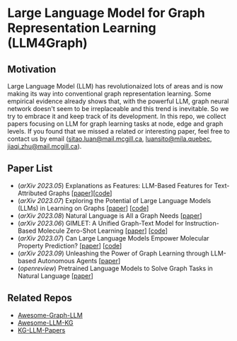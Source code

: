 # Large Language Model for Graph Representation Learning (LLM4Graph)

## Motivation
Large Language Model (LLM) has revolutionaized lots of areas and is now making its way into conventional graph representation learning. Some empirical evidence already shows that, with the powerful LLM, graph neural network doesn't seem to be irreplaceable and this trend is inevitable. So we try to embrace it and keep track of its development. In this repo, we collect papers focusing on LLM for graph learning tasks at node, edge and graph levels. If you found that we missed a related or interesting paper, feel free to contact us by email (sitao.luan@mail.mcgill.ca, luansito@mila.quebec, jiaqi.zhu@mail.mcgill.ca).

## Paper List

- (*arXiv 2023.05*) Explanations as Features: LLM-Based Features for Text-Attributed Graphs [[paper](https://arxiv.org/abs/2305.19523)][[code](https://github.com/XiaoxinHe/TAPE)]
- (*arXiv 2023.07*) Exploring the Potential of Large Language Models (LLMs) in Learning on Graphs [[paper](https://arxiv.org/abs/2307.03393)] [[code](https://github.com/CurryTang/Graph-LLM)]
- (*arXiv 2023.08*) Natural Language is All a Graph Needs [[paper](https://arxiv.org/abs/2308.07134)]
- (*arXiv 2023.06*) GIMLET: A Unified Graph-Text Model for Instruction-Based Molecule Zero-Shot Learning [[paper](https://arxiv.org/abs/2306.13089)] [[code](https://github.com/zhao-ht/GIMLET)]
- (*arXiv 2023.07*) Can Large Language Models Empower Molecular Property Prediction? [[paper](https://arxiv.org/abs/2307.07443)] [[code](https://github.com/ChnQ/LLM4Mol)]
- (*arXiv 2023.09*) Unleashing the Power of Graph Learning through LLM-based Autonomous Agents [[paper](https://arxiv.org/abs/2309.04565)]
- (*openreview*) Pretrained Language Models to Solve Graph Tasks in Natural Language [[paper](https://openreview.net/forum?id=LfCzmmnH4L)]
## Related Repos

- [Awesome-Graph-LLM](https://github.com/XiaoxinHe/Awesome-Graph-LLM)
- [Awesome-LLM-KG](https://github.com/XiaoxinHe/Awesome-Graph-LLM)
- [KG-LLM-Papers](https://github.com/XiaoxinHe/Awesome-Graph-LLM) 
